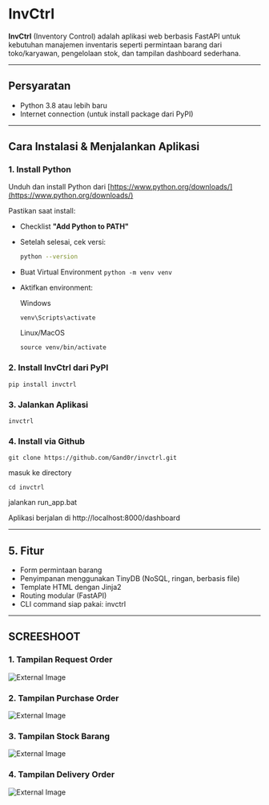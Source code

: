 # InvCtrl

**InvCtrl** (Inventory Control) adalah aplikasi web berbasis FastAPI untuk kebutuhan manajemen inventaris seperti permintaan barang dari toko/karyawan, pengelolaan stok, dan tampilan dashboard sederhana.

---

## Persyaratan

- Python 3.8 atau lebih baru  
- Internet connection (untuk install package dari PyPI)

---

## Cara Instalasi & Menjalankan Aplikasi

### 1. Install Python

Unduh dan install Python dari [https://www.python.org/downloads/](https://www.python.org/downloads/)

Pastikan saat install:
- Checklist **"Add Python to PATH"**
- Setelah selesai, cek versi:
  ```bash
  python --version

- Buat Virtual Environment
  ```python -m venv venv```

- Aktifkan environment:
  
  Windows
  ```
  venv\Scripts\activate
  ```
  
  Linux/MacOS
  ```
  source venv/bin/activate
  ```
  
### 2. Install InvCtrl dari PyPI
  ```
  pip install invctrl
  ```
    

### 3. Jalankan Aplikasi
  ```
  invctrl
  ```

### 4. Install via Github
```
git clone https://github.com/Gand0r/invctrl.git
```
masuk ke directory
```
cd invctrl
```
jalankan run_app.bat

Aplikasi berjalan di http://localhost:8000/dashboard

---

## 5. Fitur
  - Form permintaan barang
  - Penyimpanan menggunakan TinyDB (NoSQL, ringan, berbasis file)
  - Template HTML dengan Jinja2
  - Routing modular (FastAPI)
  - CLI command siap pakai: invctrl

---

## SCREESHOOT

### 1. Tampilan Request Order
![External Image](https://github.com/Gand0r/invctrl/blob/fc71fb6bc0267bd7cb314d7eeb587b44c76582f8/img/Tampilan%20RO.PNG)

### 2. Tampilan Purchase Order
![External Image](https://github.com/Gand0r/invctrl/blob/fc71fb6bc0267bd7cb314d7eeb587b44c76582f8/img/Tampilan%20PO.PNG)

### 3. Tampilan Stock Barang
![External Image](https://github.com/Gand0r/invctrl/blob/fc71fb6bc0267bd7cb314d7eeb587b44c76582f8/img/Tampilan%20Stock.PNG)

### 4. Tampilan Delivery Order
![External Image](https://github.com/Gand0r/invctrl/blob/fc71fb6bc0267bd7cb314d7eeb587b44c76582f8/img/Tampilan%20DO.PNG)
